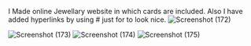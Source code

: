 I Made online Jewellary website in which cards are included. Also I have added hyperlinks by using # just for to look nice.
![Screenshot (172)](https://github.com/user-attachments/assets/1870eac4-7330-4a4c-a735-6528a0061278)

![Screenshot (173)](https://github.com/user-attachments/assets/60b22030-41c3-4c33-9d13-9ffbffbc6b99)
![Screenshot (174)](https://github.com/user-attachments/assets/b9b8bf80-353c-4463-91b4-40e11050a87d)
![Screenshot (175)](https://github.com/user-attachments/assets/d31cd6f1-bbee-42de-a762-f47e69e597d6)
